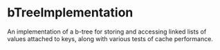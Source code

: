# bTreeImplementation
An implementation of a b-tree for storing and accessing linked lists of values attached to keys, along with various tests of cache performance. 
